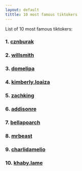 ```yaml
---
layout: default
tittle: 10 most famous tiktokers
---
```

List of 10 most famous tiktokers:
### 1. [cznburak](./cznburak.html)
### 2. [willsmith](./willsmith.html)
### 3. [domelipa](./domelipa.html)
### 4. [kimberly.loaiza](./kimberly.loaiza.html)
### 5. [zachking](./zachking.html)
### 6. [addisonre](./addisonre.html)
### 7. [bellapoarch](./bellapoarch.html)
### 8. [mrbeast](./mrbeast.html)
### 9. [charlidamelio](./charlidamelio.html)
### 10. [khaby.lame](./khaby.lame.html)
